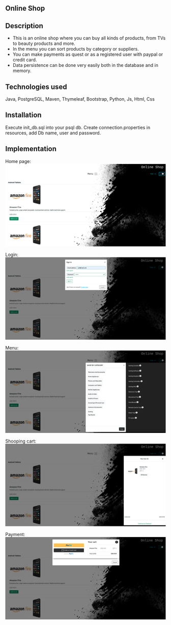 ## Online Shop

## Description

* This is an online shop where you can buy all kinds of products, from TVs to beauty products and more.
* In the menu you can sort products by category or suppliers.
* You can make payments as quest or as a registered user with paypal or credit card.
* Data persistence can be done very easily both in the database and in memory.

## Technologies used

Java, PostgreSQL, Maven, Thymeleaf, Bootstrap, Python, Js, Html, Css

## Installation

Execute init_db.sql into your psql db. 
Create connection.properties in resources, add Db name, user and password.

## Implementation

Home page:
![Home page](./src/main/resources/home.png)

Login:
![Login](./src/main/resources/login.png)

Menu:
![Menu](./src/main/resources/menu.png)

Shooping cart:
![Shooping cart](./src/main/resources/cart.png)

Payment:
![Payment](./src/main/resources/payment.png)
